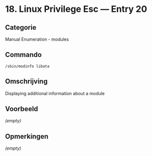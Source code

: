 # 18. Linux Privilege Esc — Entry 20

## Categorie

Manual Enumeration - modules

## Commando

```
/sbin/modinfo libata
```

## Omschrijving

Displaying additional information about a module

## Voorbeeld

_(empty)_

## Opmerkingen

_(empty)_

